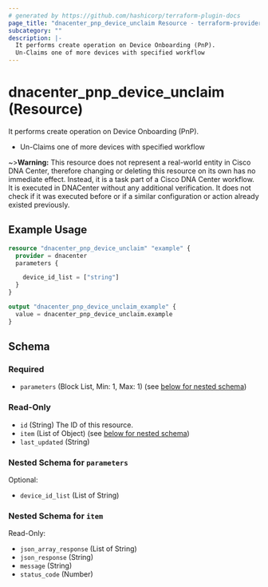 ```yaml
---
# generated by https://github.com/hashicorp/terraform-plugin-docs
page_title: "dnacenter_pnp_device_unclaim Resource - terraform-provider-dnacenter"
subcategory: ""
description: |-
  It performs create operation on Device Onboarding (PnP).
  Un-Claims one of more devices with specified workflow
---
```


# dnacenter_pnp_device_unclaim (Resource)

It performs create operation on Device Onboarding (PnP).

- Un-Claims one of more devices with specified workflow

~>**Warning:**
This resource does not represent a real-world entity in Cisco DNA Center, therefore changing or deleting this resource on its own has no immediate effect.
Instead, it is a task part of a Cisco DNA Center workflow. It is executed in DNACenter without any additional verification. It does not check if it was executed before or if a similar configuration or action already existed previously.

## Example Usage

```terraform
resource "dnacenter_pnp_device_unclaim" "example" {
  provider = dnacenter
  parameters {

    device_id_list = ["string"]
  }
}

output "dnacenter_pnp_device_unclaim_example" {
  value = dnacenter_pnp_device_unclaim.example
}
```

<!-- schema generated by tfplugindocs -->
## Schema

### Required

- `parameters` (Block List, Min: 1, Max: 1) (see [below for nested schema](#nestedblock--parameters))

### Read-Only

- `id` (String) The ID of this resource.
- `item` (List of Object) (see [below for nested schema](#nestedatt--item))
- `last_updated` (String)

<a id="nestedblock--parameters"></a>
### Nested Schema for `parameters`

Optional:

- `device_id_list` (List of String)


<a id="nestedatt--item"></a>
### Nested Schema for `item`

Read-Only:

- `json_array_response` (List of String)
- `json_response` (String)
- `message` (String)
- `status_code` (Number)


